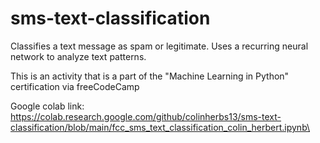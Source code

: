 # sms-text-classification
Classifies a text message as spam or legitimate. Uses a recurring neural network to analyze text patterns.

This is an activity that is a part of the "Machine Learning in Python" certification via freeCodeCamp

Google colab link: https://colab.research.google.com/github/colinherbs13/sms-text-classification/blob/main/fcc_sms_text_classification_colin_herbert.ipynb\
